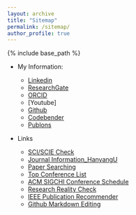 ```yaml
---
layout: archive
title: "Sitemap"
permalink: /sitemap/
author_profile: true
---
```


{% include base_path %}

* My Information:     
  * [Linkedin](https://www.linkedin.com/in/sanghoon-jeon-0030a1101/)
  * [ResearchGate](https://www.researchgate.net/profile/Sanghoon_Jeon5)
  * [ORCID](https://orcid.org/0000-0001-5636-7555)
  * [Youtube]
  * [Github](https://sanghoonj.github.io/)
  * [Codebender](https://codebender.cc/user/sanghoon)
  * [Publons](https://publons.com/researcher/3681289/sanghoon-jeon/)

* Links
  * [SCI/SCIE Check](https://mjl.clarivate.com/home)
  * [Journal Information_HanyangU](http://s2journal.bwise.kr/jcr/jcrCategoryRankingPage.do)
  * [Paper Searching](https://starlibrary.org/oa/articles/)
  * [Top Conference List](https://drive.google.com/file/d/1DKjqtfNZ-BJQxr2af9JuqftR6avkOTmU/view)
  * [ACM SIGCHI Conference Schedule](https://sigchi.org/conferences/upcoming-conferences/)
  * [Research Reality Check](https://sites.google.com/site/jeonggilko/research-reality-check)
  * [IEEE Publication Recommender](https://publication-recommender.ieee.org/home)
  * [Github Markdown Editing](https://gist.github.com/ihoneymon/652be052a0727ad59601)
